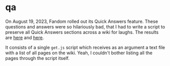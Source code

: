 # qa

On August 19, 2023, Fandom rolled out its Quick Answers feature. These questions and answers were so hilariously bad, that I had to write a script to preserve all Quick Answers sections across a wiki for laughs. The results are [here](https://undertale.fandom.com/wiki/User:KockaAdmiralac/Quick_Answers) and [here](https://deltarune.fandom.com/wiki/User:KockaAdmiralac/Quick_Answers).

It consists of a single `get.js` script which receives as an argument a text file with a list of all pages on the wiki. Yeah, I couldn't bother listing all the pages through the script itself.
